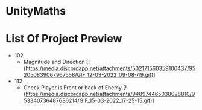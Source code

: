 # UnityMaths
# List Of Project Preview
+ 102
    + Magnitude and Direction
    [!(https://media.discordapp.net/attachments/502171560359100437/952050839067967558/GIF_12-03-2022_09-08-49.gif)]
+ 112
    + Check Player is Front or back of Enemy
    [!(https://media.discordapp.net/attachments/948974465038028810/953340736487686214/GIF_15-03-2022_17-25-15.gif)]
